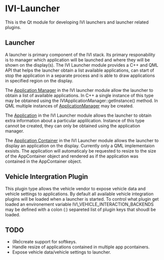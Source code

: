 # IVI-Launcher

This is the Qt module for developing IVI launchers and launcher related plugins.

## Launcher

A launcher is primary component of the IVI stack. Its primary responability is to manager which application will be launched and where they will be shown on the display(s). The IVI Launcher module provides a C++ and QML API that helps the launcher obtain a list available applications, can start of stop the application in a separate process and is able to draw applications in specified region on the display.

The [Application Manager](src/IVI-Launcher/iviapplicationmanager.h) in the IVI launcher module allow the launcher to obtain a list of available applications. In C++ a single instance of this type may be obtained using the IVIApplicationManager::getInstance() method. In QML multiple instances of [ApplicationManager](src/imports/iviapplicationmanagerqml.h) may be created.

The [Application](src/IVI-Launcher/iviapplication.h) in the IVI Launcher module allows the launcher to obtain extra information about a particular applilcation. Instance of this type cannot be created, they can only be obtained using the application manager.

The [Application Container](src/IVI-Launcher/iviabstractappcontainer.h) in the IVI Launcher module allows the launcher to display an application on the display. Currently only a QML implementaion exsists. The application will automaticaly be requested to resize to the size of the AppContainer object and rendered as if the application was contained in the AppContainer object.

## Vehicle Intergration Plugin

This plugin type allows the vehicle vendor to expose vehicle data and vehicle settings to applications. By default all available vehicle integration plugins will be loaded when a launcher is started. To control what plugin get loaded an environement variable IVI_VEHICLE_INTERACTION_BACKENDS may be defined with a colon (:) separeted list of plugin keys that shoudl be loaded.

## TODO
* (Re)create support for softkeys.
* Handle resize of applications contained in multiple app pcontainers.
* Expose vehicle data/vehicle settings to launcher.
